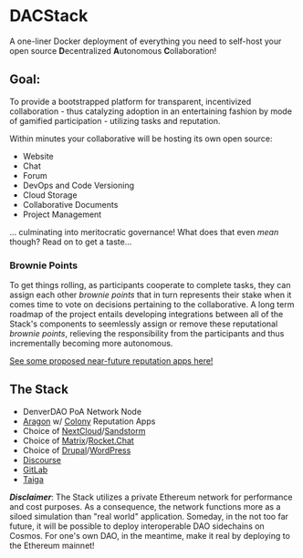 # DACStack
A one-liner Docker deployment of everything you need to self-host your open source **D**ecentralized **A**utonomous **C**ollaboration!  

## Goal:
To provide a bootstrapped platform for transparent, incentivized collaboration - thus catalyzing adoption in an entertaining fashion by mode of gamified participation - utilizing tasks and reputation.  

Within minutes your collaborative will be hosting its own open source:
* Website
* Chat
* Forum
* DevOps and Code Versioning
* Cloud Storage
* Collaborative Documents
* Project Management

... culminating into meritocratic governance! What does that even _mean_ though? Read on to get a taste...

### Brownie Points

To get things rolling, as participants cooperate to complete tasks, they can assign each other _brownie points_ that in turn represents their stake when it comes time to vote on decisions pertaining to the collaborative. A long term roadmap of the project entails developing integrations between all of the Stack's components to seemlessly assign or remove these reputational _brownie points_, relieving the responsibility from the participants and thus incrementally becoming more autonomous.

[See some proposed near-future reputation apps here!](https://github.com/DenverDAO/DACStack/wiki/Proposed-Reputation-Apps)

## The Stack
* DenverDAO PoA Network Node  
* [Aragon](https://aragon.org/) w/ [Colony](https://colony.io/) Reputation Apps  
* Choice of [NextCloud](https://nextcloud.com/)/[Sandstorm](https://sandstorm.io/)  
* Choice of [Matrix](https://matrix.org/blog/home/)/[Rocket.Chat](https://rocket.chat/)  
* Choice of [Drupal](https://www.drupal.org/)/[WordPress](https://wordpress.org/)  
* [Discourse](https://www.discourse.org/)
* [GitLab](https://about.gitlab.com/)
* [Taiga](https://taiga.io/)

_**Disclaimer**_: The Stack utilizes a private Ethereum network for performance and cost purposes. As a consequence, the network functions more as a siloed simulation than "real world" application. Someday, in the not too far future, it will be possible to deploy interoperable DAO sidechains on Cosmos. For one's own DAO, in the meantime, make it real by deploying to the Ethereum mainnet!
